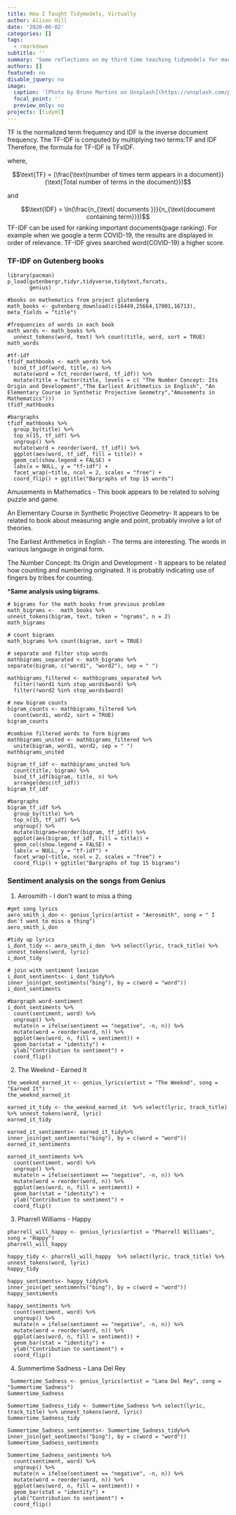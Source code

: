 ```yaml
---
title: How I Taught Tidymodels, Virtually
author: Alison Hill
date: '2020-06-02'
categories: []
tags:
  - rmarkdown
subtitle: ''
summary: 'Some reflections on my third time teaching tidymodels for machine learning, and doing it virtually.'
authors: []
featured: no
disable_jquery: no
image:
  caption: '[Photo by Bruno Martins on Unsplash](https://unsplash.com/photos/z7QQyvnQDWc)'
  focal_point: ''
  preview_only: no
projects: [tidyml]
---
```




TF is the normalized term frequency and IDF is the inverse document frequency. The TF-IDF is computed by multiplying two terms:TF and IDF
Therefore, the formula for TF-IDF is TFxIDF.

where,

$$\text{TF} = (\frac{\text{number of times term appears in a document}}{\text{Total number of terms in the document}})$$

and

$$\text{IDF} = \ln(\frac{n_{\text{ documents }}}{n_{\text{document containing term}}})$$
TF-IDF can be used for ranking important documents(page ranking). For example when we google a term COVID-19, the results are displayed in order of relevance. TF-IDF gives searched word(COVID-19) a higher score. 

### TF-IDF on Gutenberg books

```{r}
library(pacman)
p_load(gutenbergr,tidyr,tidyverse,tidytext,forcats,
       genius)
```

```{r}
#books on mathematics from project glutenberg
math_books <- gutenberg_download(c(16449,25664,17001,16713), meta_fields = "title")
```


```{r}
#frequencies of words in each book
math_words <- math_books %>% 
  unnest_tokens(word, text) %>% count(title, word, sort = TRUE)
math_words
```


```{r}
#tf-idf
tfidf_mathbooks <- math_words %>%
  bind_tf_idf(word, title, n) %>%
  mutate(word = fct_reorder(word, tf_idf)) %>%
  mutate(title = factor(title, levels = c( "The Number Concept: Its Origin and Development","The Earliest Arithmetics in English", "An Elementary Course in Synthetic Projective Geometry","Amusements in Mathematics")))
tfidf_mathbooks
```



```{r}
#bargraphs
tfidf_mathbooks %>% 
  group_by(title) %>% 
  top_n(15, tf_idf) %>% 
  ungroup() %>%
  mutate(word = reorder(word, tf_idf)) %>%
  ggplot(aes(word, tf_idf, fill = title)) +
  geom_col(show.legend = FALSE) +
  labs(x = NULL, y = "tf-idf") +
  facet_wrap(~title, ncol = 2, scales = "free") +
  coord_flip() + ggtitle("Bargraphs of top 15 words")
```


Amusements in Mathematics - This book appears to be related to solving puzzle and game.

An Elementary Course in Synthetic Projective Geometry- It appears to be related to book about measuring angle and point, probably involve a lot of theories.

The Earliest Arithmetics in English - The terms are interesting. The words in various langauge in original form. 

The Number Concept: Its Origin and Development - It appears to be related how counting and numbering originated. It is probably indicating use of fingers by tribes for counting.



***Same analysis using bigrams.**


```{r}
# bigrams for the math books from previous problem
math_bigrams <-  math_books %>%
unnest_tokens(bigram, text, token = "ngrams", n = 2)
math_bigrams
```

```{r}
# count bigrams
math_bigrams %>% count(bigram, sort = TRUE)
```


```{r}
# separate and filter stop words
mathbigrams_separated <- math_bigrams %>%
separate(bigram, c("word1", "word2"), sep = " ")

mathbigrams_filtered <- mathbigrams_separated %>%
  filter(!word1 %in% stop_words$word) %>%
  filter(!word2 %in% stop_words$word)

# new bigram counts
bigram_counts <- mathbigrams_filtered %>% 
  count(word1, word2, sort = TRUE)
bigram_counts

```


```{r}
#combine filtered words to form bigrams 
mathbigrams_united <- mathbigrams_filtered %>%
  unite(bigram, word1, word2, sep = " ")
mathbigrams_united
```

```{r}
bigram_tf_idf <- mathbigrams_united %>%
  count(title, bigram) %>%
  bind_tf_idf(bigram, title, n) %>%
  arrange(desc(tf_idf))
bigram_tf_idf
```


```{r}
#bargraphs
bigram_tf_idf %>% 
  group_by(title) %>% 
  top_n(15, tf_idf) %>% 
  ungroup() %>%
  mutate(bigram=reorder(bigram, tf_idf)) %>%
  ggplot(aes(bigram, tf_idf, fill = title)) +
  geom_col(show.legend = FALSE) +
  labs(x = NULL, y = "tf-idf") +
  facet_wrap(~title, ncol = 2, scales = "free") +
  coord_flip() + ggtitle("Bargraphs of top 15 bigrams")
```



### Sentiment analysis on the songs from Genius

1. Aerosmith - I don't want to miss a thing

```{r}
#get song lyrics
aero_smith_i_don <- genius_lyrics(artist = "Aerosmith", song = " I don't want to miss a thing")
aero_smith_i_don
```


```{r}
#tidy up lyrics
i_dont_tidy <- aero_smith_i_don  %>% select(lyric, track_title) %>% unnest_tokens(word, lyric)
i_dont_tidy
```

```{r}
# join with sentiment lexicon
i_dont_sentiments<- i_dont_tidy%>%
inner_join(get_sentiments("bing"), by = c(word = "word"))
i_dont_sentiments
```

```{r}
#bargraph word-sentiment
i_dont_sentiments %>%
  count(sentiment, word) %>%
  ungroup() %>%
  mutate(n = ifelse(sentiment == "negative", -n, n)) %>%
  mutate(word = reorder(word, n)) %>%
  ggplot(aes(word, n, fill = sentiment)) +
  geom_bar(stat = "identity") +
  ylab("Contribution to sentiment") +
  coord_flip()

```


2. The Weeknd - Earned It

```{r}
the_weeknd_earned_it <- genius_lyrics(artist = "The Weeknd", song = "Earned It")
the_weeknd_earned_it
```


```{r}
earned_it_tidy <- the_weeknd_earned_it  %>% select(lyric, track_title) %>% unnest_tokens(word, lyric)
earned_it_tidy
```

```{r}
earned_it_sentiments<- earned_it_tidy%>%
inner_join(get_sentiments("bing"), by = c(word = "word"))
earned_it_sentiments
```

```{r}
earned_it_sentiments %>%
  count(sentiment, word) %>%
  ungroup() %>%
  mutate(n = ifelse(sentiment == "negative", -n, n)) %>%
  mutate(word = reorder(word, n)) %>%
  ggplot(aes(word, n, fill = sentiment)) +
  geom_bar(stat = "identity") +
  ylab("Contribution to sentiment") +
  coord_flip()

```


3. Pharrell Williams - Happy

```{r}
pharrell_will_happy <- genius_lyrics(artist = "Pharrell Williams", song = "Happy")
pharrell_will_happy
```


```{r}
happy_tidy <- pharrell_will_happy  %>% select(lyric, track_title) %>% unnest_tokens(word, lyric)
happy_tidy
```

```{r}
happy_sentiments<- happy_tidy%>%
inner_join(get_sentiments("bing"), by = c(word = "word"))
happy_sentiments
```

```{r}
happy_sentiments %>%
  count(sentiment, word) %>%
  ungroup() %>%
  mutate(n = ifelse(sentiment == "negative", -n, n)) %>%
  mutate(word = reorder(word, n)) %>%
  ggplot(aes(word, n, fill = sentiment)) +
  geom_bar(stat = "identity") +
  ylab("Contribution to sentiment") +
  coord_flip()

```



4.  Summertime Sadness – Lana Del Rey

```{r}
 Summertime_Sadness <- genius_lyrics(artist = "Lana Del Rey", song = "Summertime Sadness")
Summertime_Sadness
```


```{r}
Summertime_Sadness_tidy <- Summertime_Sadness %>% select(lyric, track_title) %>% unnest_tokens(word, lyric)
Summertime_Sadness_tidy
```

```{r}
Summertime_Sadness_sentiments<- Summertime_Sadness_tidy%>%
inner_join(get_sentiments("bing"), by = c(word = "word"))
Summertime_Sadness_sentiments
```

```{r}
Summertime_Sadness_sentiments %>%
  count(sentiment, word) %>%
  ungroup() %>%
  mutate(n = ifelse(sentiment == "negative", -n, n)) %>%
  mutate(word = reorder(word, n)) %>%
  ggplot(aes(word, n, fill = sentiment)) +
  geom_bar(stat = "identity") +
  ylab("Contribution to sentiment") +
  coord_flip()

```




